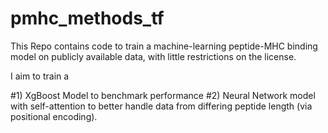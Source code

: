 # pmhc_methods_tf

This Repo contains code to train a machine-learning peptide-MHC binding model on publicly available data, with little restrictions on the license. 

I aim to train a

#1) XgBoost Model to benchmark performance
#2) Neural Network model with self-attention to better handle data from differing peptide length (via positional encoding). 

